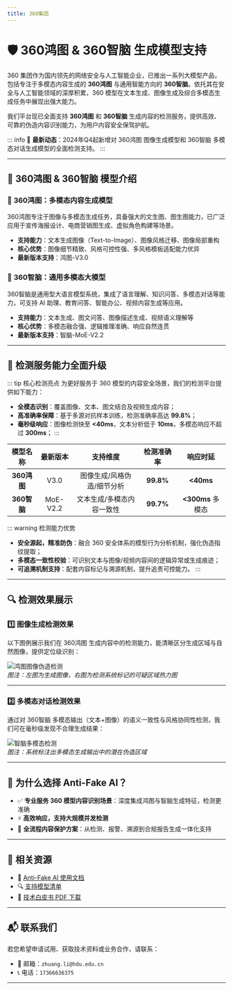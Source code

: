 ```yaml
---
title: 360集团
---
```


# 🛡️ 360鸿图 & 360智脑 生成模型支持

360 集团作为国内领先的网络安全与人工智能企业，已推出一系列大模型产品，包括专注于多模态内容生成的 **360鸿图** 与通用智能方向的 **360智脑**。依托其在安全与人工智能领域的深厚积累，360 模型在文本生成、图像生成及综合多模态生成任务中展现出强大能力。

我们平台现已全面支持 **360鸿图** 和 **360智脑** 生成内容的检测服务，提供高效、可靠的伪造内容识别能力，为用户内容安全保驾护航。

::: info
📢 **最新动态**：2024年Q4起新增对 360鸿图 图像生成模型和 360智脑 多模态对话生成模型的全面检测支持。
:::

---

## 🌟 360鸿图 & 360智脑 模型介绍

### 🎨 **360鸿图：多模态内容生成模型**
360鸿图专注于图像与多模态生成任务，具备强大的文生图、图生图能力，已广泛应用于宣传海报设计、电商营销图生成、虚拟角色构建等场景。

- **支持能力**：文本生成图像（Text-to-Image）、图像风格迁移、图像局部重构
- **核心优势**：图像细节精致、风格可控性强、多风格模板适配能力优异
- **最新版本支持**：鸿图-V3.0

### 🤖 **360智脑：通用多模态大模型**
360智脑是通用型大语言模型系统，集成了语言理解、知识问答、多模态对话等能力，可支持 AI 助理、教育问答、智能办公、视频内容生成等应用。

- **支持能力**：文本生成、图文问答、图像描述生成、视频语义理解等
- **核心优势**：多模态融合强、逻辑推理准确、响应自然连贯
- **最新版本支持**：智脑-MoE-V2.2

---

## 🧠 检测服务能力全面升级

::: tip 核心检测亮点
为更好服务于 360 模型的内容安全场景，我们的检测平台提供如下能力：
- **全模态识别**：覆盖图像、文本、图文结合及视频生成内容；
- **高准确率保障**：基于多源对抗样本训练，检测准确率高达 **99.8%**；
- **毫秒级响应**：图像检测快至 **<40ms**，文本分析低于 **10ms**，多模态响应不超过 **300ms**；
:::

|        模型名称         |  最新版本  |           支持维度           | 检测准确率 |    响应时延     |
|:-----------------------:|:----------:|:----------------------------:|:---------:|:--------------:|
| **360鸿图**            |   V3.0     | 图像生成/风格伪造/细节分析   | **99.8%** |   **<40ms**    |
| **360智脑**            |  MoE-V2.2  | 文本生成/多模态内容一致性     | **99.7%** | **<300ms** 多模态 |

::: warning 检测能力优势
- **安全源起，精准防伪**：融合 360 安全体系的模型行为分析机制，强化伪造指纹提取；
- **多模态一致性校验**：可识别文本与图像/视频内容间的逻辑异常或生成痕迹；
- **可追溯机制支持**：配套内容标记与溯源机制，提升追责可控能力。
:::

---

## 🔍 检测效果展示

### 1️⃣ 图像生成检测效果

以下图例展示我们在 360鸿图 生成内容中的检测能力，能清晰区分生成区域与自然图像，提供定位级识别：

![鸿图图像伪造检测](https://yourdomain.com/images/hongtu-demo.jpg)  
*图注：左图为生成图像，右图为检测系统标记的可疑区域热力图*

---

### 2️⃣ 多模态对话检测效果

通过对 360智脑 多模态输出（文本+图像）的语义一致性与风格协同性检测，我们可在毫秒级发现不合理生成结果：

![智脑多模态检测](https://yourdomain.com/images/zhinai-demo.jpg)  
*图注：系统标注出多模态生成输出中的潜在伪造区域*

---

## 💼 为什么选择 Anti-Fake AI？

- ✅ **专业服务 360 模型内容识别场景**：深度集成鸿图与智脑生成特征，检测更准确
- ⚡ **高效响应，支持大规模并发检测**
- 🧩 **全流程内容保护方案**：从检测、报警、溯源到合规报告生成一体化支持

---

## 🔗 相关资源

- 📘 [Anti-Fake AI 使用文档](../quick_start/brief.md)  
- 🔍 [支持模型清单](./overview.md)  
- 📄 [技术白皮书 PDF 下载](https://yourdomain.com/whitepaper.pdf)

---
## 📬 联系我们

若您希望申请试用、获取技术资料或业务合作，请联系：

- 📧 邮箱：`zhuang.li@hdu.edu.cn`   
- 📞 电话：`17366636375`

---
